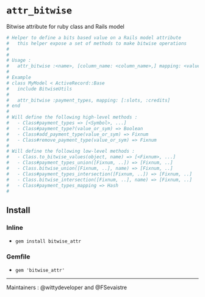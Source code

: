 # `attr_bitwise`
Bitwise attribute for ruby class and Rails model

```ruby
# Helper to define a bits based value on a Rails model attribute
#   this helper expose a set of methods to make bitwise operations
#
#
# Usage :
#   attr_bitwise :<name>, [column_name: <column_name>,] mapping: <values_sym>
#
# Example
# class MyModel < ActiveRecord::Base
#   include BitwiseUtils
#
#   attr_bitwise :payment_types, mapping: [:slots, :credits]
# end
#
# Will define the following high-level methods :
#   - Class#payment_types => [<Symbol>, ...]
#   - Class#payment_type?(value_or_sym) => Boolean
#   - Class#add_payment_type(value_or_sym) => Fixnum
#   - Class#remove_payment_type(value_or_sym) => Fixnum
#
# Will define the following low-level methods :
#   - Class.to_bitwise_values(object, name) => [<Fixnum>, ...]
#   - Class#payment_types_union([Fixnum, ..]) => [Fixnum, ..]
#   - Class.bitwise_union([Fixnum, ..], name) => [Fixnum, ..]
#   - Class#payment_types_intersection([Fixnum, ..]) => [Fixnum, ..]
#   - Class.bitwise_intersection([Fixnum, ..], name) => [Fixnum, ..]
#   - Class#payment_types_mapping => Hash
#
```


## Install


### Inline

- `gem install bitwise_attr`

### Gemfile

- `gem 'bitwise_attr'`


----------------------------------------
Maintainers :  @wittydeveloper and @FSevaistre 
